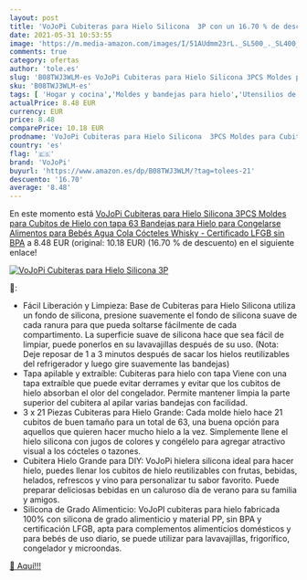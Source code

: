 ```yaml
---
layout: post
title: 'VoJoPi Cubiteras para Hielo Silicona  3P con un 16.70 % de descuento'
date: 2021-05-31 10:53:55
image: 'https://m.media-amazon.com/images/I/51AUdmm23rL._SL500_._SL400_.jpg'
comments: true
category: ofertas
author: 'tole.es'
slug: 'B08TWJ3WLM-es VoJoPi Cubiteras para Hielo Silicona 3PCS Moldes para...'
sku: 'B08TWJ3WLM-es'
tags: [ 'Hogar y cocina','Moldes y bandejas para hielo','Utensilios de bar','Utensilios de cocina','bebés','vojopi', ]
actualPrice: 8.48 EUR
currency: EUR
price: 8.48
comparePrice: 10.18 EUR
prodname: 'VoJoPi Cubiteras para Hielo Silicona  3PCS Moldes para Cubitos de Hielo con tapa  63 Bandejas para Hielo para Congelarse Alimentos para Bebés  Agua  Cola  Cócteles  Whisky - Certificado LFGB  sin BPA'
country: 'es'
flag: '🇪🇸'
brand: 'VoJoPi'
buyurl: 'https://www.amazon.es/dp/B08TWJ3WLM/?tag=tolees-21'
descuento: '16.70'
average: '8.48'
---
```


En este momento está [VoJoPi Cubiteras para Hielo Silicona  3PCS Moldes para Cubitos de Hielo con tapa  63 Bandejas para Hielo para Congelarse Alimentos para Bebés  Agua  Cola  Cócteles  Whisky - Certificado LFGB  sin BPA](https://www.amazon.es/dp/B08TWJ3WLM/?tag=tolees-21) a 8.48 EUR (original: 10.18 EUR) (16.70 %  de descuento) en el siguiente enlace!

[![VoJoPi Cubiteras para Hielo Silicona  3P](https://m.media-amazon.com/images/I/51AUdmm23rL._SL500_._SL400_.jpg)](https://www.amazon.es/dp/B08TWJ3WLM/?tag=tolees-21)

🔎:

- Fácil Liberación y Limpieza: Base de Cubiteras para Hielo Silicona utiliza un fondo de silicona, presione suavemente el fondo de silicona suave de cada ranura para que pueda soltarse fácilmente de cada compartimento. La superficie suave de silicona hace que sea fácil de limpiar, puede ponerlos en su lavavajillas después de su uso. (Nota: Deje reposar de 1 a 3 minutos después de sacar los hielos reutilizables del refrigerador y luego gire suavemente las bandejas)
- Tapa apilable y extraíble: Cubiteras para hielo con tapa Viene con una tapa extraíble que puede evitar derrames y evitar que los cubitos de hielo absorban el olor del congelador. Permite mantener limpia la parte superior del cubitera al apilar varias bandejas con facilidad.
- 3 x 21 Piezas Cubiteras para Hielo Grande: Cada molde hielo hace 21 cubitos de buen tamaño para un total de 63, una buena opción para aquellos que quieren hacer mucho hielo a la vez. Simplemente llene el hielo silicona con jugos de colores y congélelo para agregar atractivo visual a los cócteles o tazones.
- Cubitera Hielo Grande para DIY: VoJoPi hielera silicona ideal para hacer hielo, puedes llenar los cubitos de hielo reutilizables con frutas, bebidas, helados, refrescos y vino para personalizar tu sabor favorito. Puede preparar deliciosas bebidas en un caluroso día de verano para su familia y amigos.
- Silicona de Grado Alimenticio: VoJoPI cubiteras para hielo fabricada 100% con silicona de grado alimenticio y material PP, sin BPA y certificación LFGB, apta para complementos alimenticios domésticos y para bebés de uso diario, se puede utilizar para lavavajillas, frigorífico, congelador y microondas.

[🛒 Aquí!!!](https://www.amazon.es/dp/B08TWJ3WLM/?tag=tolees-21)

